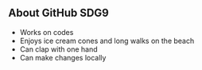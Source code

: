 ## About GitHub SDG9

- Works on codes
- Enjoys ice cream cones and long walks on the beach
- Can clap with one hand
- Can make changes locally
